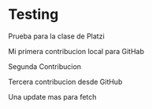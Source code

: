 # Testing
Prueba para la clase de Platzi

Mi primera contribucion local para GitHab

Segunda Contribucion

Tercera contribucion desde GitHub

Una update mas para fetch
